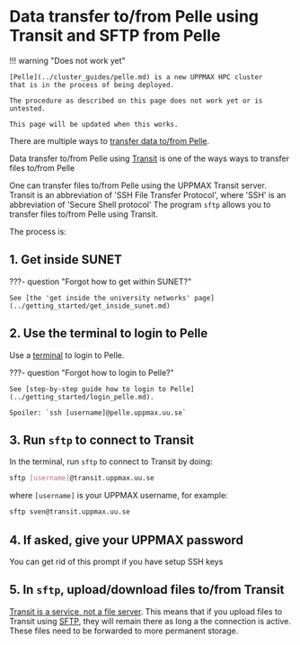 # Data transfer to/from Pelle using Transit and SFTP from Pelle

!!! warning "Does not work yet"

    [Pelle](../cluster_guides/pelle.md) is a new UPPMAX HPC cluster
    that is in the process of being deployed.

    The procedure as described on this page does not work yet or is untested.

    This page will be updated when this works.

There are multiple ways to [transfer data to/from Pelle](../cluster_guides/transfer_pelle.md).

Data transfer to/from Pelle using [Transit](../cluster_guides/transit.md)
is one of the ways ways to transfer files to/from Pelle

One can transfer files to/from Pelle using the UPPMAX Transit server.
Transit is an abbreviation of 'SSH File Transfer Protocol',
where 'SSH' is an abbreviation of 'Secure Shell protocol'
The program `sftp` allows you to transfer files to/from Pelle using Transit.

The process is:

## 1. Get inside SUNET

???- question "Forgot how to get within SUNET?"

    See [the 'get inside the university networks' page](../getting_started/get_inside_sunet.md)

## 2. Use the terminal to login to Pelle

Use a [terminal](../software/terminal.md) to login to Pelle.

???- question "Forgot how to login to Pelle?"

    See [step-by-step guide how to login to Pelle](../getting_started/login_pelle.md).

    Spoiler: `ssh [username]@pelle.uppmax.uu.se`

## 3. Run `sftp` to connect to Transit

In the terminal, run `sftp` to connect to Transit by doing:

```bash
sftp [username]@transit.uppmax.uu.se
```

where `[username]` is your UPPMAX username, for example:

```bash
sftp sven@transit.uppmax.uu.se
```

## 4. If asked, give your UPPMAX password

You can get rid of this prompt if you have setup SSH keys

## 5. In `sftp`, upload/download files to/from Transit

[Transit is a service, not a file server](../cluster_guides/transit.md).
This means that if you upload files to Transit
using [SFTP](../software/sftp.md),
they will remain there as long a the connection is active.
These files need to be forwarded to more permanent storage.
